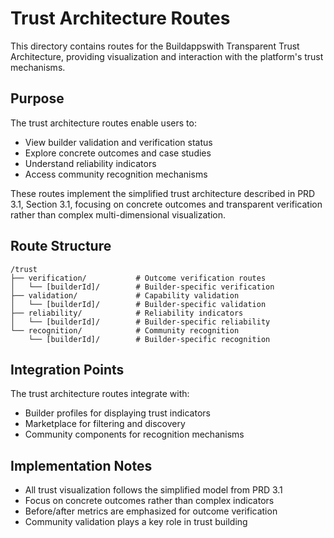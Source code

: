 # Trust Architecture Routes

This directory contains routes for the Buildappswith Transparent Trust Architecture, providing visualization and interaction with the platform's trust mechanisms.

## Purpose

The trust architecture routes enable users to:
- View builder validation and verification status
- Explore concrete outcomes and case studies
- Understand reliability indicators
- Access community recognition mechanisms

These routes implement the simplified trust architecture described in PRD 3.1, Section 3.1, focusing on concrete outcomes and transparent verification rather than complex multi-dimensional visualization.

## Route Structure

```
/trust
├── verification/           # Outcome verification routes
│   └── [builderId]/        # Builder-specific verification
├── validation/             # Capability validation
│   └── [builderId]/        # Builder-specific validation
├── reliability/            # Reliability indicators
│   └── [builderId]/        # Builder-specific reliability
└── recognition/            # Community recognition
    └── [builderId]/        # Builder-specific recognition
```

## Integration Points

The trust architecture routes integrate with:
- Builder profiles for displaying trust indicators
- Marketplace for filtering and discovery
- Community components for recognition mechanisms

## Implementation Notes

- All trust visualization follows the simplified model from PRD 3.1
- Focus on concrete outcomes rather than complex indicators
- Before/after metrics are emphasized for outcome verification
- Community validation plays a key role in trust building
